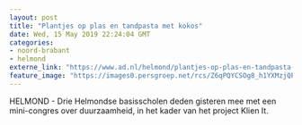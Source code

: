 ```yaml
---
layout: post
title: "Plantjes op plas en tandpasta met kokos"
date: Wed, 15 May 2019 22:24:04 GMT
categories: 
- noord-brabant 
- helmond 
externe_link: "https://www.ad.nl/helmond/plantjes-op-plas-en-tandpasta-met-kokos~a4c8934a/"
feature_image: "https://images0.persgroep.net/rcs/Z6qPQYCSOg8_h1YXMzjQPHAmljU/diocontent/148425205/_fitwidth/400/?appId=21791a8992982cd8da851550a453bd7f&quality=0.7"
---
```


HELMOND - Drie Helmondse basisscholen deden gisteren mee met een mini-congres over duurzaamheid, in het kader van het project Klien It.
